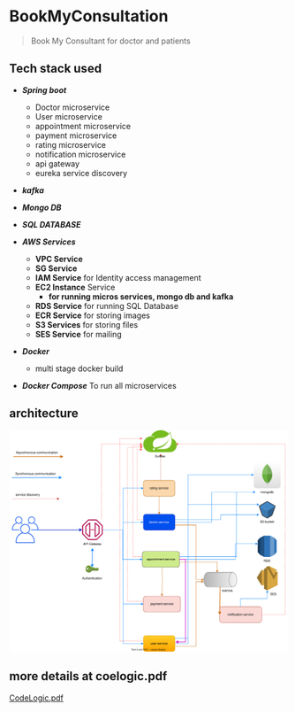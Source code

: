 # BookMyConsultation

> Book My Consultant for doctor and patients

## Tech stack used

* ***Spring boot***
    * Doctor microservice
    * User microservice
    * appointment microservice
    * payment microservice
    * rating microservice
    * notification microservice
    * api gateway
    * eureka service discovery
    
* ***kafka***
* ***Mongo DB***
* ***SQL DATABASE***
* ***AWS Services***
    - **VPC Service**
    - **SG Service**
    - **IAM Service** for Identity access management
    - **EC2 Instance** Service
        * **for running micros services, mongo db and kafka** 
    - **RDS Service** for running SQL Database
    - **ECR Service** for storing images
    - **S3 Services** for storing files
    - **SES Service** for mailing     
* ***Docker***
    * multi stage docker build
* ***Docker Compose*** To run all microservices


## architecture

![architecture svg](./images/architecture_1.svg)
<!-- <img src="./images/architecture.svg"> -->

## more details at coelogic.pdf

[CodeLogic.pdf](./CodeLogic.pdf)